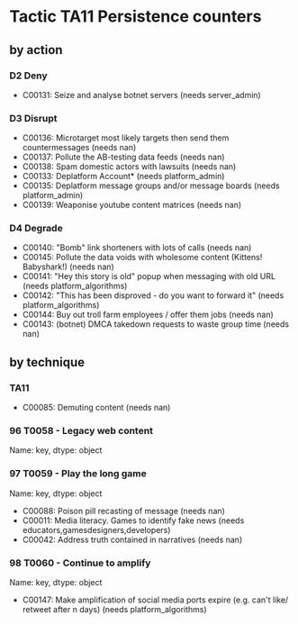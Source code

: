# Tactic TA11 Persistence counters

## by action


### D2 Deny
* C00131: Seize and analyse botnet servers (needs server_admin)

### D3 Disrupt
* C00136: Microtarget most likely targets then send them countermessages (needs nan)
* C00137: Pollute the AB-testing data feeds (needs nan)
* C00138: Spam domestic actors with lawsuits (needs nan)
* C00133: Deplatform Account* (needs platform_admin)
* C00135: Deplatform message groups and/or message boards (needs platform_admin)
* C00139: Weaponise youtube content matrices (needs nan)

### D4 Degrade
* C00140: "Bomb" link shorteners with lots of calls (needs nan)
* C00145: Pollute the data voids with wholesome content (Kittens! Babyshark!) (needs nan)
* C00141: "Hey this story is old" popup when messaging with old URL (needs platform_algorithms)
* C00142: "This has been disproved - do you want to forward it" (needs platform_algorithms)
* C00144: Buy out troll farm employees / offer them jobs (needs nan)
* C00143: (botnet) DMCA takedown requests to waste group time (needs nan)

## by technique


### TA11
* C00085: Demuting content (needs nan)

### 96    T0058 - Legacy web content
Name: key, dtype: object

### 97    T0059 - Play the long game
Name: key, dtype: object
* C00088: Poison pill recasting of message (needs nan)
* C00011: Media literacy. Games to identify fake news (needs educators,gamesdesigners,developers)
* C00042: Address truth contained in narratives (needs nan)

### 98    T0060 - Continue to amplify
Name: key, dtype: object
* C00147: Make amplification of social media ports expire (e.g. can't like/ retweet after n days) (needs platform_algorithms)
